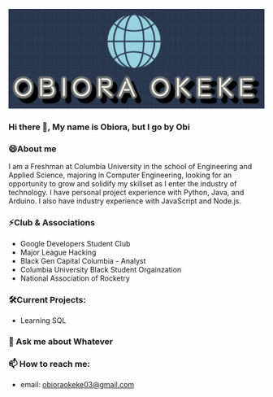 <p align="center"><img src="https://github.com/Obiora-Okeke/Obiora-Okeke/blob/main/Logo.PNG"/></div>

### Hi there 👋, My name is Obiora, but I go by Obi

### 😄About me
I am a Freshman at Columbia University in the school of Engineering and Applied Science, majoring in Computer Engineering, looking for an opportunity to grow and solidify my skillset as I enter the industry of technology. I have personal project experience with Python, Java, and Arduino. I also have industry experience with JavaScript and Node.js.

### ⚡Club & Associations
* Google Developers Student Club
* Major League Hacking
* Black Gen Capital Columbia - Analyst
* Columbia University Black Student Orgainzation
* National Association of Rocketry

### 🛠️Current Projects:
* Learning SQL

### 💬 Ask me about Whatever

### 📫 How to reach me: 
* email: obioraokeke03@gmail.com
